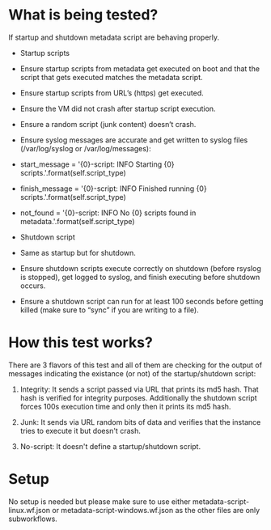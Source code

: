 # What is being tested?

If startup and shutdown metadata script are behaving properly.

- Startup scripts

 - Ensure startup scripts from metadata get executed on boot and that the
   script that gets executed matches the metadata script.
 - Ensure startup scripts from URL’s (https) get executed.
 - Ensure the VM did not crash after startup script execution.
 - Ensure a random script (junk content) doesn’t crash.
 - Ensure syslog messages are accurate and get written to syslog
        files (/var/log/syslog or /var/log/messages):
  - start\_message = '{0}-script: INFO Starting {0} scripts.'.format(self.script\_type)
  - finish\_message = '{0}-script: INFO Finished running {0} scripts.'.format(self.script\_type)
  - not\_found = '{0}-script: INFO No {0} scripts found in metadata.'.format(self.script\_type)

- Shutdown script

 - Same as startup but for shutdown.
 - Ensure shutdown scripts execute correctly on shutdown (before rsyslog is
   stopped), get logged to syslog, and finish executing before shutdown occurs.
 - Ensure a shutdown script can run for at least 100 seconds before getting
   killed (make sure to “sync” if you are writing to a file).

# How this test works?

There are 3 flavors of this test and all of them are checking for
the output of messages indicating the existance (or not) of the startup/shutdown
script:

1. Integrity: It sends a script passed via URL that prints its md5 hash. That
   hash is verified for integrity purposes. Additionally the shutdown script
   forces 100s execution time and only then it prints its md5 hash.

1. Junk: It sends via URL random bits of data and verifies that the instance
   tries to execute it but doesn't crash.

1. No-script: It doesn't define a startup/shutdown script.

# Setup

No setup is needed but please make sure to use either
metadata-script-linux.wf.json or metadata-script-windows.wf.json as the other
files are only subworkflows.
